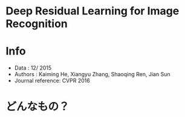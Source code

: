 # Deep Residual Learning for Image Recognition

# Info

- Data : 12/ 2015
- Authors : Kaiming He, Xiangyu Zhang, Shaoqing Ren, Jian Sun
- Journal reference: CVPR 2016

# どんなもの？